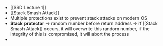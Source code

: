 * [[SSD Lecture 1]]
* [[Stack Smash Attack]]
* Multiple protections exist to prevent stack attacks on modern OS
* **Stack protector** -> random number before return address -> if [[Stack Smash Attack]] occurs, it will overwrite this random number, if the integrity of this is compromised, it will abort the process
* 